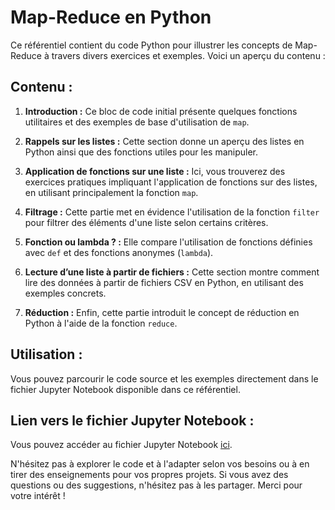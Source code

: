 # Map-Reduce en Python

Ce référentiel contient du code Python pour illustrer les concepts de Map-Reduce à travers divers exercices et exemples. Voici un aperçu du contenu :

## Contenu :

1. **Introduction :** Ce bloc de code initial présente quelques fonctions utilitaires et des exemples de base d'utilisation de `map`.

2. **Rappels sur les listes :** Cette section donne un aperçu des listes en Python ainsi que des fonctions utiles pour les manipuler.

3. **Application de fonctions sur une liste :** Ici, vous trouverez des exercices pratiques impliquant l'application de fonctions sur des listes, en utilisant principalement la fonction `map`.

4. **Filtrage :** Cette partie met en évidence l'utilisation de la fonction `filter` pour filtrer des éléments d'une liste selon certains critères.

5. **Fonction ou lambda ? :** Elle compare l'utilisation de fonctions définies avec `def` et des fonctions anonymes (`lambda`).

6. **Lecture d’une liste à partir de fichiers :** Cette section montre comment lire des données à partir de fichiers CSV en Python, en utilisant des exemples concrets.

7. **Réduction :** Enfin, cette partie introduit le concept de réduction en Python à l'aide de la fonction `reduce`.

## Utilisation :

Vous pouvez parcourir le code source et les exemples directement dans le fichier Jupyter Notebook disponible dans ce référentiel.

## Lien vers le fichier Jupyter Notebook :

Vous pouvez accéder au fichier Jupyter Notebook [ici](https://github.com/CatelloTheDataProjectManager/Map-Reduce-en-Python/blob/main/Map-Reduce%20en%20Python.ipynb).

N'hésitez pas à explorer le code et à l'adapter selon vos besoins ou à en tirer des enseignements pour vos propres projets. Si vous avez des questions ou des suggestions, n'hésitez pas à les partager. Merci pour votre intérêt !
